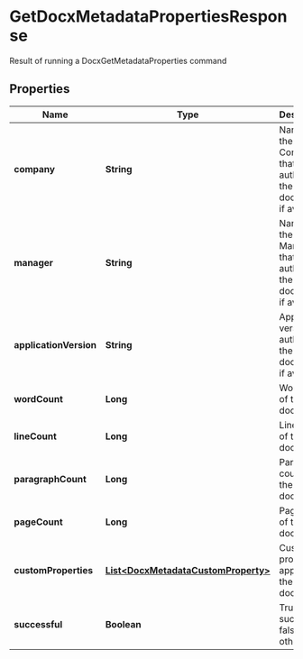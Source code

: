

# GetDocxMetadataPropertiesResponse

Result of running a DocxGetMetadataProperties command

## Properties

| Name | Type | Description | Notes |
|------------ | ------------- | ------------- | -------------|
|**company** | **String** | Name of the Company that authored the document, if available |  [optional] |
|**manager** | **String** | Name of the Manager that authored the document, if available |  [optional] |
|**applicationVersion** | **String** | Application version that authored the document, if available |  [optional] |
|**wordCount** | **Long** | Word count of the document |  [optional] |
|**lineCount** | **Long** | Line count of the document |  [optional] |
|**paragraphCount** | **Long** | Paragraph count of the document |  [optional] |
|**pageCount** | **Long** | Page count of the document |  [optional] |
|**customProperties** | [**List&lt;DocxMetadataCustomProperty&gt;**](DocxMetadataCustomProperty.md) | Custom properties applied to the document |  [optional] |
|**successful** | **Boolean** | True if successful, false otherwise |  [optional] |



